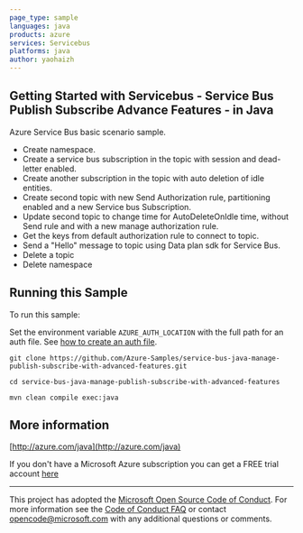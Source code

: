 ```yaml
---
page_type: sample
languages: java
products: azure
services: Servicebus
platforms: java
author: yaohaizh
---
```


## Getting Started with Servicebus - Service Bus Publish Subscribe Advance Features - in Java ##


  Azure Service Bus basic scenario sample.
  - Create namespace.
  - Create a service bus subscription in the topic with session and dead-letter enabled.
  - Create another subscription in the topic with auto deletion of idle entities.
  - Create second topic with new Send Authorization rule, partitioning enabled and a new Service bus Subscription.
  - Update second topic to change time for AutoDeleteOnIdle time, without Send rule and with a new manage authorization rule.
  - Get the keys from default authorization rule to connect to topic.
  - Send a "Hello" message to topic using Data plan sdk for Service Bus.
  - Delete a topic
  - Delete namespace
 

## Running this Sample ##

To run this sample:

Set the environment variable `AZURE_AUTH_LOCATION` with the full path for an auth file. See [how to create an auth file](https://github.com/Azure/azure-libraries-for-java/blob/master/AUTH.md).

    git clone https://github.com/Azure-Samples/service-bus-java-manage-publish-subscribe-with-advanced-features.git

    cd service-bus-java-manage-publish-subscribe-with-advanced-features

    mvn clean compile exec:java

## More information ##

[http://azure.com/java](http://azure.com/java)

If you don't have a Microsoft Azure subscription you can get a FREE trial account [here](http://go.microsoft.com/fwlink/?LinkId=330212)

---

This project has adopted the [Microsoft Open Source Code of Conduct](https://opensource.microsoft.com/codeofconduct/). For more information see the [Code of Conduct FAQ](https://opensource.microsoft.com/codeofconduct/faq/) or contact [opencode@microsoft.com](mailto:opencode@microsoft.com) with any additional questions or comments.